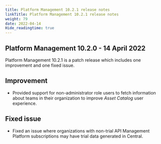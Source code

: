 ```yaml
---
title: Platform Management 10.2.1 release notes
linkTitle: Platform Management 10.2.1 release notes
weight: 79
date: 2022-04-14
Hide_readingtime: true
---
```


## Platform Management 10.2.0 - 14 April 2022

Platform Management 10.2.1 is a patch release which includes one improvement and one fixed issue.

## Improvement

* Provided support for non-administrator role users to fetch information about teams in their organization to improve _Asset Catalog_ user experience.

## Fixed issue

* Fixed an issue where organizations with non-trial API Management Platform subscriptions may have trial data generated in Central.